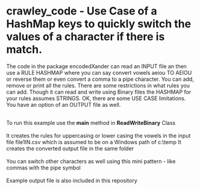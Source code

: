 # crawley_code - Use Case of a HashMap keys to quickly switch the values of a character if there is match.

The code in the package encodedXander can read an INPUT file an then use a RULE HASHMAP where you can say convert vowels aeiou TO AEIOU or reverse them or even convert a comma to a pipe character. You can add, remove or print all the rules. There are some restrictions in what rules you can add. Though it can read and write using Binary files the HASHMAP for your rules assumes STRINGS. OK, there are some USE CASE limitations. You have an option of an OUTPUT file as well. 

<br />To run this example use the <b>main</b> method in <b>ReadWriteBinary</b> Class
<br />
<br />It creates the rules for uppercasing or lower casing the vowels in the input file file1IN.csv which is assumed to be on a Windows path of c:\temp It creates the converted output file in the same folder
<br  />
<br />You can switch other characters as well using this mini pattern - like commas with the pipe symbol
<br />
<br />Example output file is also included in this repository
